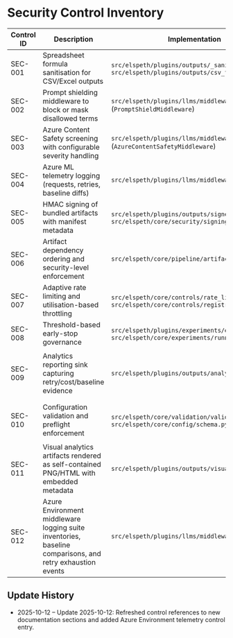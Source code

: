 # Security Control Inventory

| Control ID | Description | Implementation | Test Coverage | Doc Reference |
|------------|-------------|----------------|---------------|---------------|
| SEC-001 | Spreadsheet formula sanitisation for CSV/Excel outputs | `src/elspeth/plugins/outputs/_sanitize.py`, `src/elspeth/plugins/outputs/csv_file.py` | `tests/test_sanitize_utils.py`, `tests/test_outputs_csv.py`, `tests/test_outputs_excel.py` | `docs/architecture/security-controls.md` §Update 2025-10-12: Output Sanitisation |
| SEC-002 | Prompt shielding middleware to block or mask disallowed terms | `src/elspeth/plugins/llms/middleware.py` (`PromptShieldMiddleware`) | `tests/test_llm_middleware.py` | `docs/architecture/security-controls.md` §Update 2025-10-12: Middleware Safeguards |
| SEC-003 | Azure Content Safety screening with configurable severity handling | `src/elspeth/plugins/llms/middleware.py` (`AzureContentSafetyMiddleware`) | `tests/test_llm_middleware.py` | `docs/architecture/security-controls.md` §Update 2025-10-12: Middleware Safeguards |
| SEC-004 | Azure ML telemetry logging (requests, retries, baseline diffs) | `src/elspeth/plugins/llms/middleware_azure.py` | `tests/test_llm_middleware.py`, `tests/test_suite_runner_integration.py` | `docs/architecture/audit-logging.md` §Update 2025-10-12: Azure Telemetry |
| SEC-005 | HMAC signing of bundled artifacts with manifest metadata | `src/elspeth/plugins/outputs/signed.py`, `src/elspeth/core/security/signing.py` | `tests/test_outputs_signed.py`, `tests/test_security_signing.py` | `docs/architecture/security-controls.md` §Update 2025-10-12: Artifact Signing |
| SEC-006 | Artifact dependency ordering and security-level enforcement | `src/elspeth/core/pipeline/artifact_pipeline.py` | `tests/test_artifact_pipeline.py`, `tests/test_sink_chaining.py` | `docs/architecture/architecture-overview.md`, `docs/architecture/security-controls.md` §Update 2025-10-12: Artifact Clearance |
| SEC-007 | Adaptive rate limiting and utilisation-based throttling | `src/elspeth/core/controls/rate_limit.py`, `src/elspeth/core/controls/registry.py` | `tests/test_controls.py`, `tests/test_controls_registry.py`, `tests/test_experiments.py` | `docs/architecture/security-controls.md` §Rate Limiting & Cost Controls |
| SEC-008 | Threshold-based early-stop governance | `src/elspeth/plugins/experiments/early_stop.py`, `src/elspeth/core/experiments/runner.py` | `tests/test_experiment_runner_integration.py`, `tests/test_suite_runner_integration.py` | `docs/architecture/security-controls.md` §Retry, Error Handling & Observability |
| SEC-009 | Analytics reporting sink capturing retry/cost/baseline evidence | `src/elspeth/plugins/outputs/analytics_report.py` | `tests/test_outputs_analytics_report.py`, `tests/test_suite_reporter.py` | `docs/architecture/audit-logging.md` §Added 2025-10-12 – Extended Telemetry Streams, `docs/architecture/security-controls.md` §Rate Limiting & Cost Controls |
| SEC-010 | Configuration validation and preflight enforcement | `src/elspeth/core/validation/validators.py`, `src/elspeth/core/config/schema.py` | `tests/test_validation_settings.py`, `tests/test_validation_suite.py` | `docs/architecture/configuration-security.md` §Update 2025-10-12: Loader Safeguards, `docs/architecture/security-controls.md` §Input Validation |
| SEC-011 | Visual analytics artifacts rendered as self-contained PNG/HTML with embedded metadata | `src/elspeth/plugins/outputs/visual_report.py` | `tests/test_outputs_visual.py` | `docs/architecture/security-controls.md` §Update 2025-10-12: Output Sanitisation, `docs/reporting-and-suite-management.md` §Update 2025-10-12: Visual Analytics Sink |
| SEC-012 | Azure Environment middleware logging suite inventories, baseline comparisons, and retry exhaustion events | `src/elspeth/plugins/llms/middleware_azure.py` | `tests/test_llm_middleware.py`, `tests/test_suite_runner_integration.py` | `docs/architecture/audit-logging.md` §Update 2025-10-12: Azure Telemetry, `docs/architecture/security-controls.md` §Update 2025-10-12: Middleware Safeguards |

## Update History
- 2025-10-12 – Update 2025-10-12: Refreshed control references to new documentation sections and added Azure Environment telemetry control entry.

